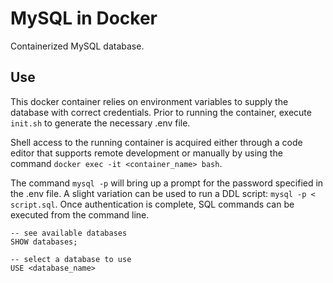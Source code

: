 # MySQL in Docker

Containerized MySQL database.

## Use

This docker container relies on environment variables to supply the database with correct credentials. Prior to running the container, execute `init.sh` to generate the necessary .env file.

Shell access to the running container is acquired either through a code editor that supports remote development or manually by using the command `docker exec -it <container_name> bash`.

The command `mysql -p` will bring up a prompt for the password specified in the .env file. A slight variation can be used to run a DDL script: `mysql -p < script.sql`. Once authentication is complete, SQL commands can be executed from the command line.

```
-- see available databases
SHOW databases; 

-- select a database to use
USE <database_name>
```







